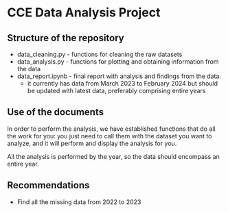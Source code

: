 # CCE Data Analysis Project

## Structure of the repository

* data_cleaning.py - functions for cleaning the raw datasets
* data_analysis.py - functions for plotting and obtaining information from the data
* data_report.ipynb - final report with analysis and findings from the data.
    * it currently has data from March 2023 to February 2024 but should be updated with latest data, preferably comprising entire years

## Use of the documents

In order to perform the analysis, we have established functions that do all the work for you: you just need to call them with the dataset you want to analyze, and it will perform and display the analysis for you.

All the analysis is performed by the year, so the data should encompass an entire year.

## Recommendations

* Find all the missing data from 2022 to 2023
